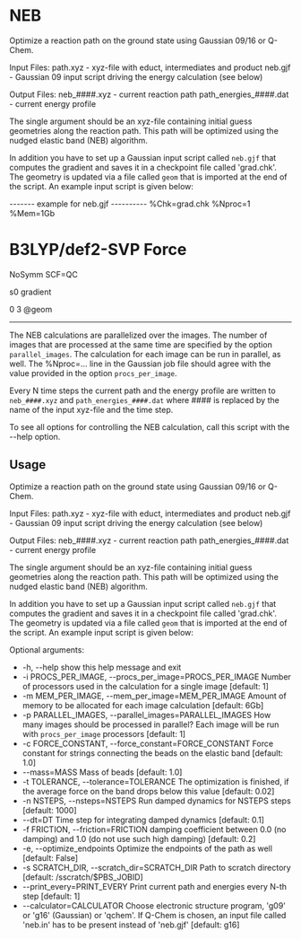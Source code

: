 # NEB
Optimize a reaction path on the ground state using Gaussian 09/16 or Q-Chem.

 Input Files:
    path.xyz    -   xyz-file with educt, intermediates and product
    neb.gjf     -   Gaussian 09 input script driving the energy calculation (see below)

 Output Files:
    neb_####.xyz            -  current reaction path
    path_energies_####.dat  -  current energy profile

 The single argument should be an xyz-file containing initial guess
 geometries along the reaction path. This path will be optimized
 using the nudged elastic band (NEB) algorithm.

 In addition you have to set up a Gaussian input script called `neb.gjf`
 that computes the gradient and saves it in a checkpoint file called
 'grad.chk'. The geometry is updated via a file called `geom` that
 is imported at the end of the script.
 An example input script is given below:

 ------- example for neb.gjf ----------
 %Chk=grad.chk
 %Nproc=1
 %Mem=1Gb
 # B3LYP/def2-SVP Force
   NoSymm SCF=QC

 s0 gradient

 0 3
 @geom


 --------------------------------------

 The NEB calculations are parallelized over the images. The number of images that are
 processed at the same time are specified by the option `parallel_images`.
 The calculation for each image can be run in parallel, as well. The %Nproc=... line
 in the Gaussian job file should agree with the value provided in the option `procs_per_image`.

 Every N time steps the current path and the energy profile are written
 to `neb_####.xyz` and `path_energies_####.dat` where #### is replaced by the
 name of the input xyz-file and the time step.

 To see all options for controlling the NEB calculation, call this script
 with the --help option.


 Usage
 ----
 Optimize a reaction path on the ground state using Gaussian 09/16 or Q-Chem.

 Input Files:
    path.xyz    -   xyz-file with educt, intermediates and product
    neb.gjf     -   Gaussian 09 input script driving the energy calculation (see below)

 Output Files:
    neb_####.xyz            -  current reaction path
    path_energies_####.dat  -  current energy profile

 The single argument should be an xyz-file containing initial guess
 geometries along the reaction path. This path will be optimized
 using the nudged elastic band (NEB) algorithm.

 In addition you have to set up a Gaussian input script called `neb.gjf`
 that computes the gradient and saves it in a checkpoint file called
 'grad.chk'. The geometry is updated via a file called `geom` that
 is imported at the end of the script.
 An example input script is given below:


Optional arguments:
* -h, --help            show this help message and exit
* -i PROCS_PER_IMAGE, --procs_per_image=PROCS_PER_IMAGE
                     Number of processors used in the calculation for a
                     single image [default: 1]
* -m MEM_PER_IMAGE, --mem_per_image=MEM_PER_IMAGE
                     Amount of memory to be allocated for each image
                     calculation [default: 6Gb]
* -p PARALLEL_IMAGES, --parallel_images=PARALLEL_IMAGES
                     How many images should be processed in parallel? Each
                     image will be run with `procs_per_image` processors
                     [default: 1]
* -c FORCE_CONSTANT, --force_constant=FORCE_CONSTANT
                     Force constant for strings connecting the beads on the
                     elastic band [default: 1.0]
* --mass=MASS           Mass of beads [default: 1.0]
* -t TOLERANCE, --tolerance=TOLERANCE
                     The optimization is finished, if the average force on
                     the band drops below this value [default: 0.02]
* -n NSTEPS, --nsteps=NSTEPS
                     Run damped dynamics for NSTEPS steps [default: 1000]
* --dt=DT               Time step for integrating damped dynamics [default:
                     0.1]
* -f FRICTION, --friction=FRICTION
                     damping coefficient between 0.0 (no damping) and 1.0
                     (do not use such high damping) [default: 0.2]
* -e, --optimize_endpoints
                     Optimize the endpoints of the path as well [default:
                     False]
* -s SCRATCH_DIR, --scratch_dir=SCRATCH_DIR
                     Path to scratch directory [default:
                     /sscratch/$PBS_JOBID]
* --print_every=PRINT_EVERY
                     Print current path and energies every N-th step
                     [default: 1]
* --calculator=CALCULATOR
                     Choose electronic structure program, 'g09' or 'g16'
                     (Gaussian) or 'qchem'. If Q-Chem is chosen, an input
                     file called 'neb.in' has to be present instead of
                     'neb.gjf' [default: g16]

